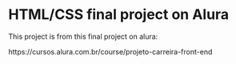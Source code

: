 <h1>HTML/CSS final project on Alura</h1>
<p>This project is from this final project on alura:</p>
<p>https://cursos.alura.com.br/course/projeto-carreira-front-end</p>
